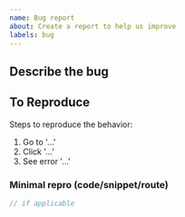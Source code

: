 ```yaml
---
name: Bug report
about: Create a report to help us improve
labels: bug
---
```


## Describe the bug

<!-- A clear and concise description of what the bug is. -->

## To Reproduce

Steps to reproduce the behavior:

1. Go to '...'
2. Click '...'
3. See error '...'

### Minimal repro (code/snippet/route)

```ts
// if applicable
```
